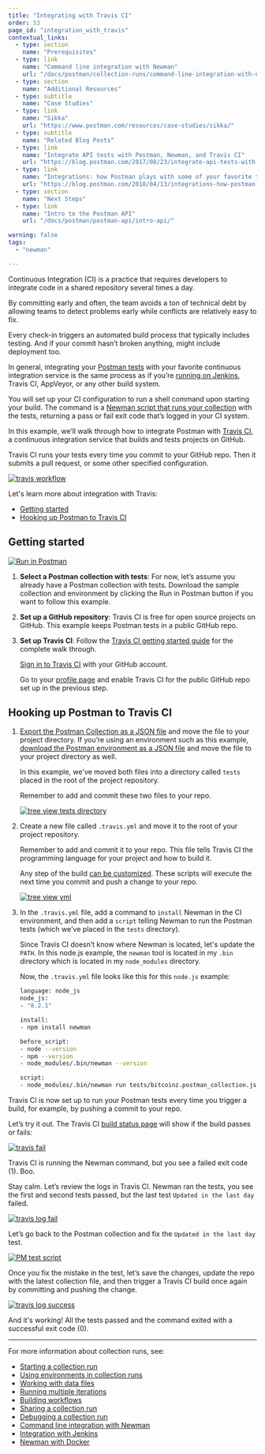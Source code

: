 ```yaml
---
title: "Integrating with Travis CI"
order: 53
page_id: "integration_with_travis"
contextual_links:
  - type: section
    name: "Prerequisites"
  - type: link
    name: "Command line integration with Newman"
    url: "/docs/postman/collection-runs/command-line-integration-with-newman/"
  - type: section
    name: "Additional Resources"
  - type: subtitle
    name: "Case Studies"
  - type: link
    name: "Sikka"
    url: "https://www.postman.com/resources/case-studies/sikka/"
  - type: subtitle
    name: "Related Blog Posts"
  - type: link
    name: "Integrate API tests with Postman, Newman, and Travis CI"
    url: "https://blog.postman.com/2017/08/23/integrate-api-tests-with-postman-newman-and-travis-ci/"
  - type: link
    name: "Integrations: how Postman plays with some of your favorite tools"
    url: "https://blog.postman.com/2018/04/13/integrations-how-postman-plays-with-some-of-your-favorite-tools/"
  - type: section
    name: "Next Steps"
  - type: link
    name: "Intro to the Postman API"
    url: "/docs/postman/postman-api/intro-api/"

warning: false
tags:
  - "newman"

---
```


Continuous Integration (CI) is a practice that requires developers to integrate code in a shared repository several times a day.

By committing early and often, the team avoids a ton of technical debt by allowing teams to detect problems early while conflicts are relatively easy to fix.

Every check-in triggers an automated build process that typically includes testing. And if your commit hasn’t broken anything, might include deployment too.

In general, integrating your [Postman tests](/docs/postman/scripts/test-scripts/) with your favorite continuous integration service is the same process as if you’re [running on Jenkins](/docs/postman/collection-runs/integration-with-jenkins/), Travis CI, AppVeyor, or any other build system.

You will set up your CI configuration to run a shell command upon starting your build. The command is a [Newman script that runs your collection](/docs/postman/collection-runs/command-line-integration-with-newman/) with the tests, returning a pass or fail exit code that’s logged in your CI system.

In this example, we’ll walk through how to integrate Postman with [Travis CI](https://travis-ci.org/), a continuous integration service that builds and tests projects on GitHub.

Travis CI runs your tests every time you commit to your GitHub repo. Then it submits a pull request, or some other specified configuration.

[![travis workflow](https://assets.postman.com/postman-docs/travis_workflow.png)](https://assets.postman.com/postman-docs/travis_workflow.png)

Let's learn more about integration with Travis:

* [Getting started](#getting-started)
* [Hooking up Postman to Travis CI](#hooking-up-postman-to-travis-ci)

## Getting started

[![Run in Postman](https://run.pstmn.io/button.svg)](https://app.getpostman.com/run-collection/b79dc2835758549eed7e#?env%5Btests%5D=W3siZW5hYmxlZCI6dHJ1ZSwia2V5IjoibGFzdERheSIsInZhbHVlIjoiMjAxNy0wOC0xMFQwMDowMzo1OS45MThaIiwidHlwZSI6InRleHQifV0=)

1. **Select a Postman collection with tests**: For now, let’s assume you already have a Postman collection with tests. Download the sample collection and environment by clicking the Run in Postman button if you want to follow this example.
1. **Set up a GitHub repository**: Travis CI is free for open source projects on GitHub. This example keeps Postman tests in a public GitHub repo.
1. **Set up Travis CI**: Follow the [Travis CI getting started guide](https://docs.travis-ci.com/user/getting-started) for the complete walk through.

   [Sign in to Travis CI](https://travis-ci.org/auth) with your GitHub account.

   Go to your [profile page](https://travis-ci.org/profile) and enable Travis CI for the public GitHub repo set up in the previous step.

## Hooking up Postman to Travis CI

1. [Export the Postman Collection as a JSON file](/docs/postman/collections/importing-and-exporting-data/#collections) and move the file to your project directory. If you’re using an environment such as this example, [download the Postman environment as a JSON file](/docs/postman/variables-and-environments/variables/#environments-in-postman) and move the file to your project directory as well.

    In this example, we've moved both files into a directory called `tests` placed in the root of the project repository.

    Remember to add and commit these two files to your repo.

    [![tree view tests directory](https://assets.postman.com/postman-docs/travis_tree.png)](https://assets.postman.com/postman-docs/travis_tree.png)
  
1. Create a new file called `.travis.yml` and move it to the root of your project repository.

    Remember to add and commit it to your repo. This file tells Travis CI the programming language for your project and how to  build it.

    Any step of the build [can be customized](https://docs.travis-ci.com/user/customizing-the-build). These scripts will execute the next time you commit and push a change to your repo.

    [![tree view yml](https://assets.postman.com/postman-docs/travis_tree_yml.png)](https://assets.postman.com/postman-docs/travis_tree_yml.png)

1. In the `.travis.yml` file, add a command to `install` Newman in the CI environment, and then add a `script` telling Newman to run the Postman tests (which we've placed in the `tests` directory).
  
    Since Travis CI doesn’t know where Newman is located, let's update the `PATH`. In this node.js example, the `newman` tool is located in my `.bin` directory which is located in my `node_modules` directory.

    Now, the `.travis.yml` file looks like this for this `node.js` example:

    ```bash
    language: node_js
    node_js:
    - "8.2.1"

    install:
    - npm install newman

    before_script:
    - node --version
    - npm --version
    - node_modules/.bin/newman --version

    script:
    - node_modules/.bin/newman run tests/bitcoinz.postman_collection.json -e tests/tests.postman_environment.json
    ```

Travis CI is now set up to run your Postman tests every time you trigger a build, for example, by pushing a commit to your repo.

Let’s try it out. The Travis CI [build status page](https://travis-ci.org/) will show if the build passes or fails:
  
[![travis fail](https://assets.postman.com/postman-docs/travis_fail.png)](https://assets.postman.com/postman-docs/travis_fail.png)

   Travis CI is running the Newman command, but you see a failed exit code (1). Boo.

   Stay calm. Let’s review the logs in Travis CI. Newman ran the tests, you see the first and second tests passed, but the last test `Updated in the last day` failed.

[![travis log fail](https://assets.postman.com/postman-docs/travis_log_fail.png)](https://assets.postman.com/postman-docs/travis_log_fail.png)

   Let’s go back to the Postman collection and fix the `Updated in the last day` test.

[![PM test script](https://assets.postman.com/postman-docs/WS-get-information95.png)](https://assets.postman.com/postman-docs/WS-get-information95.png)

   Once you fix the mistake in the test, let’s save the changes, update the repo with the latest collection file, and then trigger a Travis CI build once again by committing and pushing the change.  

[![travis log success](https://assets.postman.com/postman-docs/travis_log_success.png)](https://assets.postman.com/postman-docs/travis_log_success.png)

 And it's working! All the tests passed and the command exited with a successful exit code (0).

---
For more information about collection runs, see:

* [Starting a collection run](/docs/postman/collection-runs/starting-a-collection-run/)
* [Using environments in collection runs](/docs/postman/collection-runs/using-environments-in-collection-runs/)
* [Working with data files](/docs/postman/collection-runs/working-with-data-files/)
* [Running multiple iterations](/docs/postman/collection-runs/running-multiple-iterations/)
* [Building workflows](/docs/postman/collection-runs/building-workflows/)
* [Sharing a collection run](/docs/postman/collection-runs/sharing-a-collection-run/)
* [Debugging a collection run](/docs/postman/collection-runs/debugging-a-collection-run/)
* [Command line integration with Newman](/docs/postman/collection-runs/command-line-integration-with-newman/)
* [Integration with Jenkins](/docs/postman/collection-runs/integration-with-jenkins/)
* [Newman with Docker](/docs/postman/collection-runs/newman-with-docker/)
